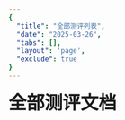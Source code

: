 ```yaml
---
{
  "title": "全部测评列表",
  "date": "2025-03-26",
  "tabs": [],
  "layout": 'page',
  "exclude": true
}
---
```


<script setup>
import {data} from '@/.vitepress/data-js/[get-all-test.data.js](../../.vitepress/data-js/get-all-test.data.js)getAllUnExcludeDataAndSort.data.js'
</script>

<AllBlogPageData :sourceData="data">
<span style="font-size: 2rem;font-weight: bold">全部测评文档</span>
</AllBlogPageData>
